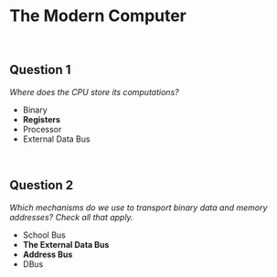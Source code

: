# The Modern Computer

<br>

## Question 1

*Where does the CPU store its computations?*

* Binary
* **Registers**
* Processor
* External Data Bus

<br>

## Question 2

*Which mechanisms do we use to transport binary data and memory addresses? Check all that apply.*


* School Bus
* **The External Data Bus**
* **Address Bus**
* DBus
